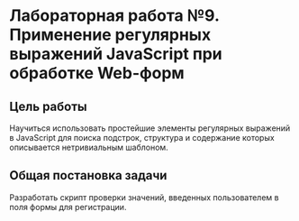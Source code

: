 # Лабораторная работа №9. Применение регулярных выражений JavaScript при обработке Web-форм

## Цель работы
Научиться использовать простейшие элементы регулярных выражений в JavaScript для поиска подстрок, структура и содержание которых описывается нетривиальным шаблоном.

## Общая постановка задачи
Разработать скрипт проверки значений, введенных пользователем в поля формы для регистрации.

